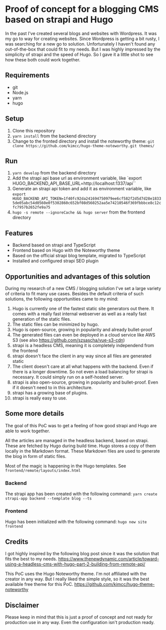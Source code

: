 # Proof of concept for a blogging CMS based on strapi and Hugo

In the past I've created several blogs and websites with Wordpress. It was my go to way for creating websites. Since Wordpress is getting a bit rusty, I was searching for a new go to solution. Unfortunately I haven't found any out-of-the-box that could fit to my needs. But I was highly impressed by the simplicity of strapi and the speed of Hugo. So I gave it a little shot to see how these both could work together.

## Requirements
- git
- Node.js
- yarn
- hugo

## Setup
1. Clone this repository
2. `yarn install` from the backend directory
3. Change to the fronted directory and install the noteworthy theme: `git clone https://github.com/kimcc/hugo-theme-noteworthy.git themes/`

## Run
1. `yarn develop` from the backend directory
2. Add the strapi api base url as environment variable, like `export HUGO_BACKEND_API_BASE_URL=http://localhost:1337/api``
3. Generate an strapi api token and add it as environment variable, like `export HUGO_BACKEND_API_TOKEN=1f40fc92da241694750979ee6cf582f2d5d7d28e18335de05abc54d0560e0f5302860c652bf08d560252aa5e74210546f369fbbbce8c12cfc7957b2652fe9a75`
4. `hugo -s remote --ignoreCache && hugo server` from the frontend directory

## Features

- Backend based on strapi and TypeScript
- Frontend based on Hugo with the Noteworthy theme
- Based on the official strapi blog template, migrated to TypeScript
- Installed and configured strapi SEO plugin

## Opportunities and advantages of this solution

During my research of a new CMS / blogging solution I've set a large variety of criteria to fit many use cases. Besides the default criteria of such solutions, the following opportunities came to my mind:

1. Hugo is currently one of the fastest static site generators out there. It comes with a really fast internal webserver as well as a really fast generation of the static files.
2. The static files can be minimized by hugo.
3. Hugo is open-source, growing in popularity and already bullet-proof
4. The generated files can even be deployed in a cloud service like AWS S3 (see also https://github.com/szsascha/vue-s3-cdn)
5. strapi is a headless CMS, meaning it is completely independend from the frontend
6. strapi doesn't face the client in any way since all files are generated static
7. The client doesn't care at all what happens with the backend. Even if there is a longer downtime. So not even a load balancing for strapi is necessary. It could simply run on a self-hosted server.
8. strapi is also open-source, growing in popularity and bullet-proof. Even if it doesn't need to in this architecture.
9. strapi has a growing base of plugins.
10. strapi is really easy to use.

## Some more details
The goal of this PoC was to get a feeling of how good strapi and Hugo are able to work together.

All the articles are managed in the headless backend, based on strapi. These are fetched by Hugo during build time. Hugo stores a copy of them locally in the Markdown format. These Markdown files are used to generate the blog in form of static files.

Most of the magic is happening in the Hugo templates. See `frontend/remote/layouts/index.html`

### Backend

The strapi app has been created with the following command:
`yarn create strapi-app backend --template blog --ts`

### Frontend

Hugo has been initialized with the following command:
`hugo new site frontend`

## Credits
I got highly inspired by the following blog post since it was the solution that fits the best to my needs. 
https://www.thenewdynamic.com/article/toward-using-a-headless-cms-with-hugo-part-2-building-from-remote-api/

This PoC uses the Hugo Noteworthy theme. I'm not affiliated with the creator in any way. But I really liked the simple style, so it was the best available free theme for this PoC.
https://github.com/kimcc/hugo-theme-noteworthy

## Disclaimer

Please keep in mind that this is just a proof of concept and not ready for production use in any way. Even the configuration isn't production ready.
